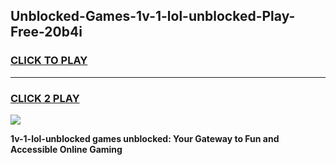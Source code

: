 
## Unblocked-Games-1v-1-lol-unblocked-Play-Free-20b4i
<h3>
<a href="https://premium76.site?title=1v-1-lol-unblocked&ref=20M">CLICK TO PLAY</a></h3>
<hr>

<h3>
<a href="https://premium76.site?title=1v-1-lol-unblocked&ref=20M">CLICK 2 PLAY</a>
  
</h3>

<a href="https://premium76.site?title=1v-1-lol-unblocked&ref=19M"><img src="https://clearcache.store/games.png"></a>


**1v-1-lol-unblocked games unblocked: Your Gateway to Fun and Accessible Online Gaming**
